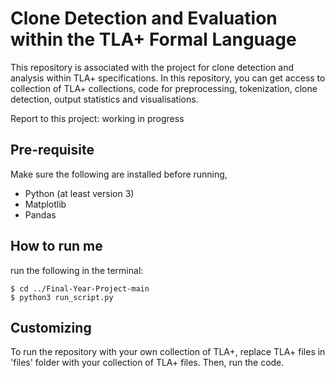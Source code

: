 # Clone Detection and Evaluation within the TLA+ Formal Language

This repository is associated with the project for clone detection and analysis within TLA+ specifications. In this repository, you can get access to collection of TLA+ collections, code for preprocessing, tokenization, clone detection, output statistics and visualisations. 

Report to this project: working in progress

## Pre-requisite

Make sure the following are installed before running,

- Python (at least version 3)
- Matplotlib
- Pandas

## How to run me


run the following in the terminal:
```
$ cd ../Final-Year-Project-main
$ python3 run_script.py
```
## Customizing

To run the repository with your own collection of TLA+, replace TLA+ files in 'files' folder with your collection of TLA+ files. Then, run the code. 

